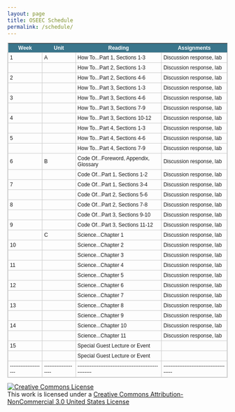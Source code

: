 ```yaml
---
layout: page
title: OSEEC Schedule
permalink: /schedule/
---
```

<style type="text/css">
	table.tableizer-table {
		font-size: 12px;
		border: 1px solid #CCC; 
		font-family: Arial, Helvetica, sans-serif;
	} 
	.tableizer-table td {
		padding: 4px;
		margin: 3px;
		border: 1px solid #CCC;
	}
	.tableizer-table th {
		background-color: #3A758B; 
		color: #FFF;
		font-weight: bold;
	}
</style>
<table class="tableizer-table">
<thead><tr class="tableizer-firstrow"><th>Week</th><th>Unit</th><th>Reading</th><th>Assignments</th></tr></thead><tbody>
 <tr><td>1</td><td>A</td><td>How To...Part 1, Sections 1-3</td><td>Discussion response, lab</td></tr>
 <tr><td>&nbsp;</td><td>&nbsp;</td><td>How To...Part 2, Sections 1-3</td><td>Discussion response, lab</td></tr>
 <tr><td>2</td><td>&nbsp;</td><td>How To...Part 2, Sections 4-6</td><td>Discussion response, lab</td></tr>
 <tr><td>&nbsp;</td><td>&nbsp;</td><td>How To...Part 3, Sections 1-3</td><td>Discussion response, lab</td></tr>
 <tr><td>3</td><td>&nbsp;</td><td>How To...Part 3, Sections 4-6</td><td>Discussion response, lab</td></tr>
 <tr><td>&nbsp;</td><td>&nbsp;</td><td>How To...Part 3, Sections 7-9</td><td>Discussion response, lab</td></tr>
 <tr><td>4</td><td>&nbsp;</td><td>How To...Part 3, Sections 10-12</td><td>Discussion response, lab</td></tr>
 <tr><td>&nbsp;</td><td>&nbsp;</td><td>How To...Part 4, Sections 1-3</td><td>Discussion response, lab</td></tr>
 <tr><td>5</td><td>&nbsp;</td><td>How To...Part 4, Sections 4-6</td><td>Discussion response, lab</td></tr>
 <tr><td>&nbsp;</td><td>&nbsp;</td><td>How To...Part 4, Sections 7-9</td><td>Discussion response, lab</td></tr>
 <tr><td>6</td><td>B</td><td>Code Of...Foreword, Appendix, Glossary</td><td>Discussion response, lab</td></tr>
 <tr><td>&nbsp;</td><td>&nbsp;</td><td>Code Of...Part 1, Sections 1-2</td><td>Discussion response, lab</td></tr>
 <tr><td>7</td><td>&nbsp;</td><td>Code Of...Part 1, Sections 3-4</td><td>Discussion response, lab</td></tr>
 <tr><td>&nbsp;</td><td>&nbsp;</td><td>Code Of...Part 2, Sections 5-6</td><td>Discussion response, lab</td></tr>
 <tr><td>8</td><td>&nbsp;</td><td>Code Of...Part 2, Sections 7-8</td><td>Discussion response, lab</td></tr>
 <tr><td>&nbsp;</td><td>&nbsp;</td><td>Code Of...Part 3, Sections 9-10</td><td>Discussion response, lab</td></tr>
 <tr><td>9</td><td>&nbsp;</td><td>Code Of...Part 3, Sections 11-12</td><td>Discussion response, lab</td></tr>
 <tr><td>&nbsp;</td><td>C</td><td>Science...Chapter 1</td><td>Discussion response, lab</td></tr>
 <tr><td>10</td><td>&nbsp;</td><td>Science...Chapter 2</td><td>Discussion response, lab</td></tr>
 <tr><td>&nbsp;</td><td>&nbsp;</td><td>Science...Chapter 3</td><td>Discussion response, lab</td></tr>
 <tr><td>11</td><td>&nbsp;</td><td>Science...Chapter 4</td><td>Discussion response, lab</td></tr>
 <tr><td>&nbsp;</td><td>&nbsp;</td><td>Science...Chapter 5</td><td>Discussion response, lab</td></tr>
 <tr><td>12</td><td>&nbsp;</td><td>Science...Chapter 6</td><td>Discussion response, lab</td></tr>
 <tr><td>&nbsp;</td><td>&nbsp;</td><td>Science...Chapter 7</td><td>Discussion response, lab</td></tr>
 <tr><td>13</td><td>&nbsp;</td><td>Science...Chapter 8</td><td>Discussion response, lab</td></tr>
 <tr><td>&nbsp;</td><td>&nbsp;</td><td>Science...Chapter 9</td><td>Discussion response, lab</td></tr>
 <tr><td>14</td><td>&nbsp;</td><td>Science...Chapter 10</td><td>Discussion response, lab</td></tr>
 <tr><td>&nbsp;</td><td>&nbsp;</td><td>Science...Chapter 11</td><td>Discussion response, lab</td></tr>
 <tr><td>15</td><td>&nbsp;</td><td>Special Guest Lecture or Event</td><td>&nbsp;</td></tr>
 <tr><td>&nbsp;</td><td>&nbsp;</td><td>Special Guest Lecture or Event</td><td></td></tr>
 <tr><td>--------------------</td><td>--------------------</td><td>------------------------------------------------------</td><td>----------------------------------------</td></tr>	
</tbody></table>
<a rel="license" href="http://creativecommons.org/licenses/by-nc/3.0/us/"><img alt="Creative Commons License" style="border-    width:0" src="https://i.creativecommons.org/l/by-nc/3.0/us/88x31.png" /></a><br />This work is licensed under a <a rel="license" href="http://creativecommons.org/licenses/by-nc/3.0/us/">Creative Commons Attribution-NonCommercial 3.0 United States License</a>

